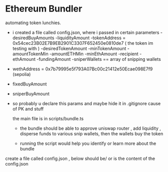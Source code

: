 # Ethereum Bundler

automating token lunchies.


- i created a file called config.json, where i passed in certain parameters
-desiredBuyAmounts
-liquidityAmount
-tokenAddress = 0x54cec23B02E7B9EB2901C3307F652450e0810de7 ( the token im testing with )
-desiredTokenAmount
-minTokenAmount
-amountTokenMin
-amountETHMin
-minEthAmount
-recipient
-ethAmount
-fundingAmount
-sniperWallets == array of snipping wallets
- wethAddress  = 0x7b79995e5f793A07Bc00c21412e50Ecae098E7f9 (sepolia)
- fixedBuyAmount
- sniperBuyAmount

- so probably u declare this params and maybe hide it in .gitignore cause of PK and stuff 

  the main file is in scripts/bundle.ts

  - the bundle should be able to approve uniswap router , add liquidity , disperse funds to various snip wallets, then the wallets buy the token
 
  - running the script would help you identify or learn more about the bundle
 
 



create a file called config.json , below should be/ or is the content of the config.json
